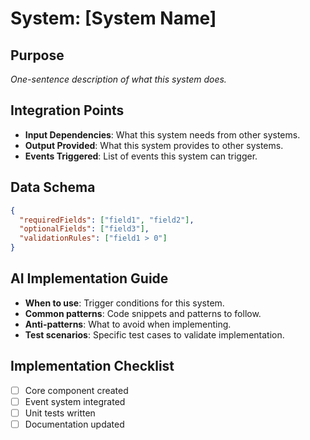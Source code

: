 # System: [System Name]

## Purpose
*One-sentence description of what this system does.*

## Integration Points
-   **Input Dependencies**: What this system needs from other systems.
-   **Output Provided**: What this system provides to other systems.
-   **Events Triggered**: List of events this system can trigger.

## Data Schema
```json
{
  "requiredFields": ["field1", "field2"],
  "optionalFields": ["field3"],
  "validationRules": ["field1 > 0"]
}
```

## AI Implementation Guide
-   **When to use**: Trigger conditions for this system.
-   **Common patterns**: Code snippets and patterns to follow.
-   **Anti-patterns**: What to avoid when implementing.
-   **Test scenarios**: Specific test cases to validate implementation.

## Implementation Checklist
- [ ] Core component created
- [ ] Event system integrated
- [ ] Unit tests written
- [ ] Documentation updated
